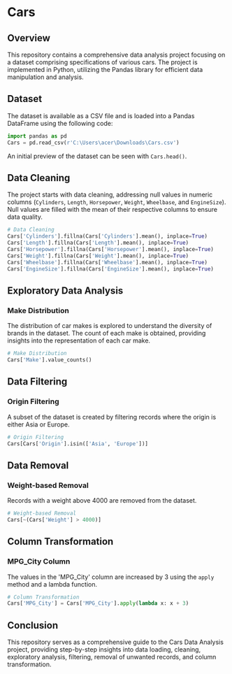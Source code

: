 # Cars

## Overview

This repository contains a comprehensive data analysis project focusing on a dataset comprising specifications of various cars. The project is implemented in Python, utilizing the Pandas library for efficient data manipulation and analysis.

## Dataset

The dataset is available as a CSV file and is loaded into a Pandas DataFrame using the following code:

```python
import pandas as pd
Cars = pd.read_csv(r'C:\Users\acer\Downloads\Cars.csv')
```

An initial preview of the dataset can be seen with `Cars.head()`.

## Data Cleaning

The project starts with data cleaning, addressing null values in numeric columns (`Cylinders`, `Length`, `Horsepower`, `Weight`, `Wheelbase`, and `EngineSize`). Null values are filled with the mean of their respective columns to ensure data quality.

```python
# Data Cleaning
Cars['Cylinders'].fillna(Cars['Cylinders'].mean(), inplace=True)
Cars['Length'].fillna(Cars['Length'].mean(), inplace=True)
Cars['Horsepower'].fillna(Cars['Horsepower'].mean(), inplace=True)
Cars['Weight'].fillna(Cars['Weight'].mean(), inplace=True)
Cars['Wheelbase'].fillna(Cars['Wheelbase'].mean(), inplace=True)
Cars['EngineSize'].fillna(Cars['EngineSize'].mean(), inplace=True)
```

## Exploratory Data Analysis

### Make Distribution

The distribution of car makes is explored to understand the diversity of brands in the dataset. The count of each make is obtained, providing insights into the representation of each car make.

```python
# Make Distribution
Cars['Make'].value_counts()
```

## Data Filtering

### Origin Filtering

A subset of the dataset is created by filtering records where the origin is either Asia or Europe.

```python
# Origin Filtering
Cars[Cars['Origin'].isin(['Asia', 'Europe'])]
```

## Data Removal

### Weight-based Removal

Records with a weight above 4000 are removed from the dataset.

```python
# Weight-based Removal
Cars[~(Cars['Weight'] > 4000)]
```

## Column Transformation

### MPG_City Column

The values in the 'MPG_City' column are increased by 3 using the `apply` method and a lambda function.

```python
# Column Transformation
Cars['MPG_City'] = Cars['MPG_City'].apply(lambda x: x + 3)
```

## Conclusion

This repository serves as a comprehensive guide to the Cars Data Analysis project, providing step-by-step insights into data loading, cleaning, exploratory analysis, filtering, removal of unwanted records, and column transformation. 
